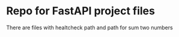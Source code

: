 # Repo for FastAPI project files

There are files with healtcheck path and path for sum two numbers

